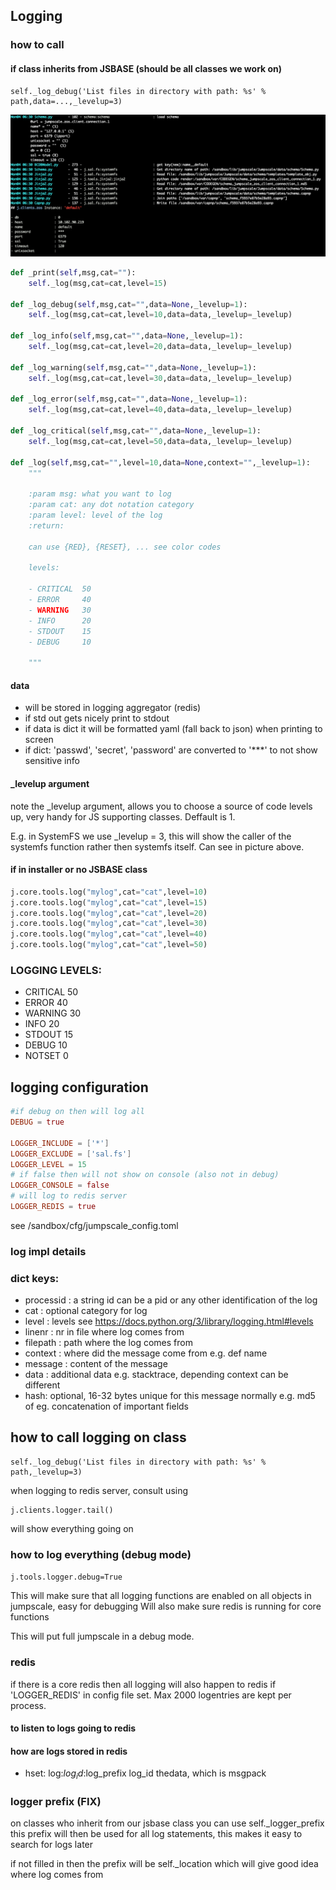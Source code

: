 ## Logging

### how to call

#### if class inherits from JSBASE (should be all classes we work on)

```
self._log_debug('List files in directory with path: %s' % path,data=...,_levelup=3)
```

![](images/log_example.png)

```python
def _print(self,msg,cat=""):
    self._log(msg,cat=cat,level=15)

def _log_debug(self,msg,cat="",data=None,_levelup=1):
    self._log(msg,cat=cat,level=10,data=data,_levelup=_levelup)

def _log_info(self,msg,cat="",data=None,_levelup=1):
    self._log(msg,cat=cat,level=20,data=data,_levelup=_levelup)

def _log_warning(self,msg,cat="",data=None,_levelup=1):
    self._log(msg,cat=cat,level=30,data=data,_levelup=_levelup)

def _log_error(self,msg,cat="",data=None,_levelup=1):
    self._log(msg,cat=cat,level=40,data=data,_levelup=_levelup)

def _log_critical(self,msg,cat="",data=None,_levelup=1):
    self._log(msg,cat=cat,level=50,data=data,_levelup=_levelup)

def _log(self,msg,cat="",level=10,data=None,context="",_levelup=1):
    """

    :param msg: what you want to log
    :param cat: any dot notation category
    :param level: level of the log
    :return:

    can use {RED}, {RESET}, ... see color codes

    levels:

    - CRITICAL 	50
    - ERROR 	40
    - WARNING 	30
    - INFO 	    20
    - STDOUT 	15
    - DEBUG 	10

    """
```

#### data

- will be stored in logging aggregator (redis)
- if std out gets nicely print to stdout
- if data is dict it will be formatted yaml (fall back to json) when printing to screen
- if dict: 'passwd', 'secret', 'password' are converted to '***' to not show sensitive info

#### _levelup argument

note the _levelup argument, allows you to choose a source of code levels up, very handy for JS supporting classes. Deffault is 1.

E.g. in SystemFS we use _levelup = 3, this will show the caller of the systemfs function rather then systemfs itself. Can see in picture above.


#### if in installer or no JSBASE class

```python
j.core.tools.log("mylog",cat="cat",level=10)
j.core.tools.log("mylog",cat="cat",level=15)
j.core.tools.log("mylog",cat="cat",level=20)
j.core.tools.log("mylog",cat="cat",level=30)
j.core.tools.log("mylog",cat="cat",level=40)
j.core.tools.log("mylog",cat="cat",level=50)
```

### LOGGING LEVELS:

- CRITICAL 	50
- ERROR 	40
- WARNING 	30
- INFO 	    20
- STDOUT 	15
- DEBUG 	10
- NOTSET 	0


## logging configuration

```toml
#if debug on then will log all
DEBUG = true

LOGGER_INCLUDE = ['*']
LOGGER_EXCLUDE = ['sal.fs']
LOGGER_LEVEL = 15
# if false then will not show on console (also not in debug)
LOGGER_CONSOLE = false 
# will log to redis server
LOGGER_REDIS = true
```

see /sandbox/cfg/jumpscale_config.toml

### log impl details

### dict keys:

- processid : a string id can be a pid or any other identification of the log
- cat   : optional category for log
- level : levels see https://docs.python.org/3/library/logging.html#levels
- linenr : nr in file where log comes from
- filepath : path where the log comes from
- context : where did the message come from e.g. def name
- message : content of the message
- data : additional data e.g. stacktrace, depending context can be different
- hash: optional, 16-32 bytes unique for this message normally e.g. md5 of eg. concatenation of important fields



## how to call logging on class

```
self._log_debug('List files in directory with path: %s' % path,_levelup=3)
```



when logging to redis server, consult using

```
j.clients.logger.tail()
```

will show everything going on

### how to log everything (debug mode)

```j.tools.logger.debug=True```

This will make sure that all logging functions are enabled on all objects in jumpscale, easy for debugging
Will also make sure redis is running for core functions

This will put full jumpscale in a debug mode.

### redis

if there is a core redis then all logging will also happen to redis if 'LOGGER_REDIS' in config file set.
Max 2000 logentries are kept per process.

#### to listen to logs going to redis

#### how are logs stored in redis

- hset: log:$log_id:$log_prefix log_id thedata, which is msgpack

### logger prefix (FIX)

on classes who inherit from our jsbase class you can use self._logger_prefix
this prefix will then be  used for all log statements, this makes it easy to search for logs later

if not filled in then the prefix will be self._location which will give good idea where log comes from


